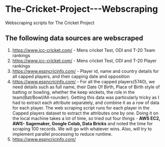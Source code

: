 # The-Cricket-Project---Webscraping
Webscraping scripts for The Cricket Project

## The following data sources are webscraped

1. https://www.icc-cricket.com/ - Mens cricket Test, ODI and T-20 Team rankings
2. https://www.icc-cricket.com/ - Mens cricket Test, ODI and T-20 Player rankings
3. https://www.espncricinfo.com/ - Player id, name and country details for all capped players, and their capping date and opposition
4. https://www.espncricinfo.com/ - For all the capped players(5740), we need details such as full name, their Date Of Birth, Place of Birth style of batting or bowling, whether the keep wickets, the role in the team(Bat/Bowl/All-rounder). Getting this data was particularly tricky as I had to extract each attribute separately, and combine it as a row of data for each player. The web scraping script runs for each player in the Capped players dataset to extract the attributes one by one. Doing it on the local machine takes a lot of time, so tried out four things - <b>AWS EC2, AWS- Sagemaker, Google Colab, Data Bricks</b> and noted the time for scraping 100 records. We will go with whatever wins. Also, will try to implement parallel processing to reduce runtime.
5. https://www.espncricinfo.com/



